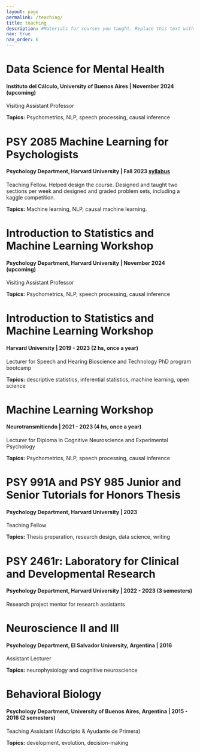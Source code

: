 ```yaml
---
layout: page
permalink: /teaching/
title: teaching
description: #Materials for courses you taught. Replace this text with your description.
nav: true
nav_order: 6
---
```


# Data Science for Mental Health 
#### Instituto del Cálculo, University of Buenos Aires | November 2024 (upcoming)
Visiting Assistant Professor

**Topics:** Psychometrics, NLP, speech processing, causal inference 

# PSY 2085 Machine Learning for Psychologists
#### Psychology Department, Harvard University | Fall 2023 [syllabus](https://drive.google.com/file/d/1bqxnEVFarTLSjsK8lhLhLgc2AzF3_-Uj/view?usp=sharing)
Teaching Fellow. Helped design the course. Designed and taught two sections per week and designed and graded problem sets, including a kaggle competition. 

**Topics:** Machine learning, NLP, causal machine learning. 

# Introduction to Statistics and Machine Learning Workshop
#### Psychology Department, Harvard University | November 2024 (upcoming)
Visiting Assistant Professor

**Topics:** Psychometrics, NLP, speech processing, causal inference 

# Introduction to Statistics and Machine Learning Workshop
#### Harvard University | 2019 - 2023 (2 hs, once a year)
Lecturer for Speech and Hearing Bioscience and Technology PhD program bootcamp

**Topics:** descriptive statistics, inferential statistics, machine learning, open science

# Machine Learning Workshop
#### Neurotransmitiendo | 2021 - 2023 (4 hs, once a year)
Lecturer for Diploma in Cognitive Neuroscience and Experimental Psychology

**Topics:** Psychometrics, NLP, speech processing, causal inference 

# PSY 991A and PSY 985 Junior and Senior Tutorials for Honors Thesis
#### Psychology Department, Harvard University | 2023
Teaching Fellow

**Topics:** Thesis preparation, research design, data science, writing

# PSY 2461r: Laboratory for Clinical and Developmental Research
#### Psychology Department, Harvard University | 2022 - 2023 (3 semesters)
Research project mentor for research assistants

# Neuroscience II and III 
#### Psychology Department, El Salvador University, Argentina | 2016
Assistant Lecturer

**Topics:** neurophysiology and cognitive neuroscience

# Behavioral Biology
#### Psychology Department, University of Buenos Aires, Argentina | 2015 - 2016 (2 semesters)
Teaching Assistant (Adscripto & Ayudante de Primera)

**Topics:** development, evolution, decision-making

